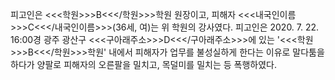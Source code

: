 피고인은 <<<학원>>>B<<</학원>>>학원 원장이고, 피해자 <<<내국인이름>>>C<<</내국인이름>>>(36세, 여)는 위 학원의 강사였다.
피고인은 2020. 7. 22. 16:00경 광주 광산구 <<<구아래주소>>>D<<</구아래주소>>>에 있는 '<<<학원>>>B<<</학원>>>학원' 내에서 피해자가 업무를 불성실하게 한다는 이유로 말다툼을 하다가 양팔로 피해자의 오른팔을 밀치고, 목덜미를 밀치는 등 폭행하였다.
